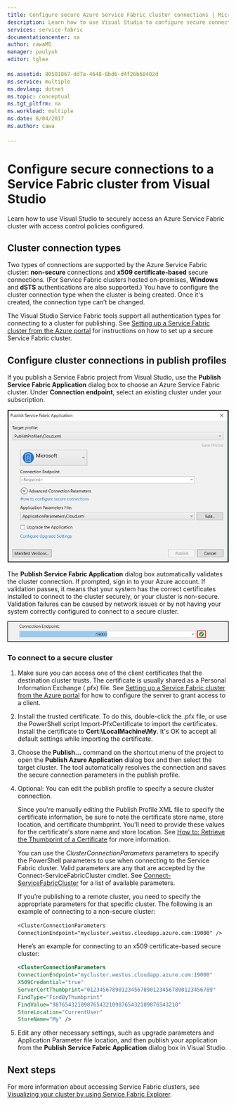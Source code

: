 ```yaml
---
title: Configure secure Azure Service Fabric cluster connections | Microsoft Docs
description: Learn how to use Visual Studio to configure secure connections that are supported by the Azure Service Fabric cluster.
services: service-fabric
documentationcenter: na
author: cawaMS
manager: paulyuk
editor: tglee

ms.assetid: 80501867-dd7a-4648-8bd6-d4f26b68402d
ms.service: multiple
ms.devlang: dotnet
ms.topic: conceptual
ms.tgt_pltfrm: na
ms.workload: multiple
ms.date: 8/04/2017
ms.author: cawa

---
```

# Configure secure connections to a Service Fabric cluster from Visual Studio
Learn how to use Visual Studio to securely access an Azure Service Fabric cluster with access control policies configured.

## Cluster connection types
Two types of connections are supported by the Azure Service Fabric cluster: **non-secure** connections and **x509 certificate-based** secure connections. (For Service Fabric clusters hosted on-premises, **Windows** and **dSTS** authentications are also supported.) You have to configure the cluster connection type when the cluster is being created. Once it's created, the connection type can’t be changed.

The Visual Studio Service Fabric tools support all authentication types for connecting to a cluster for publishing. See [Setting up a Service Fabric cluster from the Azure portal](service-fabric-cluster-creation-via-portal.md) for instructions on how to set up a secure Service Fabric cluster.

## Configure cluster connections in publish profiles
If you publish a Service Fabric project from Visual Studio, use the **Publish Service Fabric Application** dialog box to choose an Azure Service Fabric cluster. Under **Connection endpoint**, select an existing cluster under your subscription.

![The **Publish Service Fabric Application** dialog box is used to configure a Service Fabric connection.][publishdialog]

The **Publish Service Fabric Application** dialog box automatically validates the cluster connection. If prompted, sign in to your Azure account. If validation passes, it means that your system has the correct certificates installed to connect to the cluster securely, or your cluster is non-secure. Validation failures can be caused by network issues or by not having your system correctly configured to connect to a secure cluster.

![The **Publish Service Fabric Application** dialog box validates an existing, correctly configured Service Fabric cluster connection.][selectsfcluster]

### To connect to a secure cluster
1. Make sure you can access one of the client certificates that the destination cluster trusts. The certificate is usually shared as a Personal Information Exchange (.pfx) file. See [Setting up a Service Fabric cluster from the Azure portal](service-fabric-cluster-creation-via-portal.md) for how to configure the server to grant access to a client.
2. Install the trusted certificate. To do this, double-click the .pfx file, or use the PowerShell script Import-PfxCertificate to import the certificates. Install the certificate to **Cert:\LocalMachine\My**. It's OK to accept all default settings while importing the certificate.
3. Choose the **Publish...** command on the shortcut menu of the project to open the **Publish Azure Application** dialog box and then select the target cluster. The tool automatically resolves the connection and saves the secure connection parameters in the publish profile.
4. Optional: You can edit the publish profile to specify a secure cluster connection.
   
   Since you're manually editing the Publish Profile XML file to specify the certificate information, be sure to note the certificate store name, store location, and certificate thumbprint. You'll need to provide these values for the certificate's store name and store location. See [How to: Retrieve the Thumbprint of a Certificate](https://msdn.microsoft.com/library/ms734695\(v=vs.110\).aspx) for more information.
   
   You can use the *ClusterConnectionParameters* parameters to specify the PowerShell parameters to use when connecting to the Service Fabric cluster. Valid parameters are any that are accepted by the Connect-ServiceFabricCluster cmdlet. See [Connect-ServiceFabricCluster](https://docs.microsoft.com/powershell/module/servicefabric/connect-servicefabriccluster) for a list of available parameters.
   
   If you’re publishing to a remote cluster, you need to specify the appropriate parameters for that specific cluster. The following is an example of connecting to a non-secure cluster:
   
   `<ClusterConnectionParameters ConnectionEndpoint="mycluster.westus.cloudapp.azure.com:19000" />`
   
   Here’s an example for connecting to an x509 certificate-based secure cluster:
   
   ```xml
   <ClusterConnectionParameters
   ConnectionEndpoint="mycluster.westus.cloudapp.azure.com:19000"
   X509Credential="true"
   ServerCertThumbprint="0123456789012345678901234567890123456789"
   FindType="FindByThumbprint"
   FindValue="9876543210987654321098765432109876543210"
   StoreLocation="CurrentUser"
   StoreName="My" />
   ```
5. Edit any other necessary settings, such as upgrade parameters and Application Parameter file location, and then publish your application from the **Publish Service Fabric Application** dialog box in Visual Studio.

## Next steps
For more information about accessing Service Fabric clusters, see [Visualizing your cluster by using Service Fabric Explorer](service-fabric-visualizing-your-cluster.md).

<!--Image references-->
[publishdialog]:./media/service-fabric-visualstudio-configure-secure-connections/publishdialog.png
[selectsfcluster]:./media/service-fabric-visualstudio-configure-secure-connections/selectsfcluster.png
